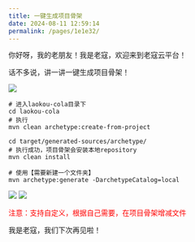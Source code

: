 ```yaml
---
title: 一键生成项目骨架
date: 2024-08-11 12:59:14
permalink: /pages/1e1e32/
---
```


你好呀，我的老朋友！我是老寇，欢迎来到老寇云平台！

话不多说，讲一讲一键生成项目骨架！

<img src="/img/一键生成项目骨架/img.png"/>

```shell
# 进入laokou-cola目录下
cd laokou-cola
# 执行
mvn clean archetype:create-from-project

cd target/generated-sources/archetype/
# 执行成功，项目骨架会安装本地repository
mvn clean install
```

```shell
# 使用【需要新建一个文件夹】
mvn archetype:generate -DarchetypeCatalog=local
```

<img src="/img/一键生成项目骨架/img_1.png"/>
<img src="/img/一键生成项目骨架/img_2.png"/>

<font color="red">注意：支持自定义，根据自己需要，在项目骨架增减文件</font>

我是老寇，我们下次再见啦！
